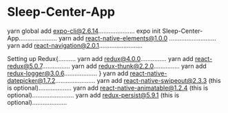 # Sleep-Center-App
yarn global add expo-cli@2.6.14.....................
expo init Sleep-Center-App......................
yarn add react-native-elements@1.0.0 ...........................
yarn add react-navigation@2.0.1.........................

Setting up Redux{..........
      yarn add redux@4.0.0...............
      yarn add react-redux@5.0.7................
      yarn add redux-thunk@2.2.0...............
      yarn add redux-logger@3.0.6...................
      }
 yarn add react-native-datepicker@1.7.2.......................
 yarn add react-native-swipeout@2.3.3 (this is optional)...................
 yarn add react-native-animatable@1.2.4 (this is optional)........................
 yarn add redux-persist@5.9.1 (this is optional)....................
